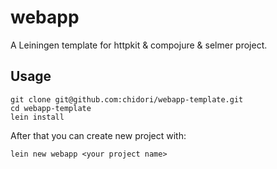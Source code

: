 # webapp

A Leiningen template for httpkit & compojure & selmer project.

## Usage

```
git clone git@github.com:chidori/webapp-template.git
cd webapp-template
lein install
```
After that you can create new project with:
```
lein new webapp <your project name>
```

